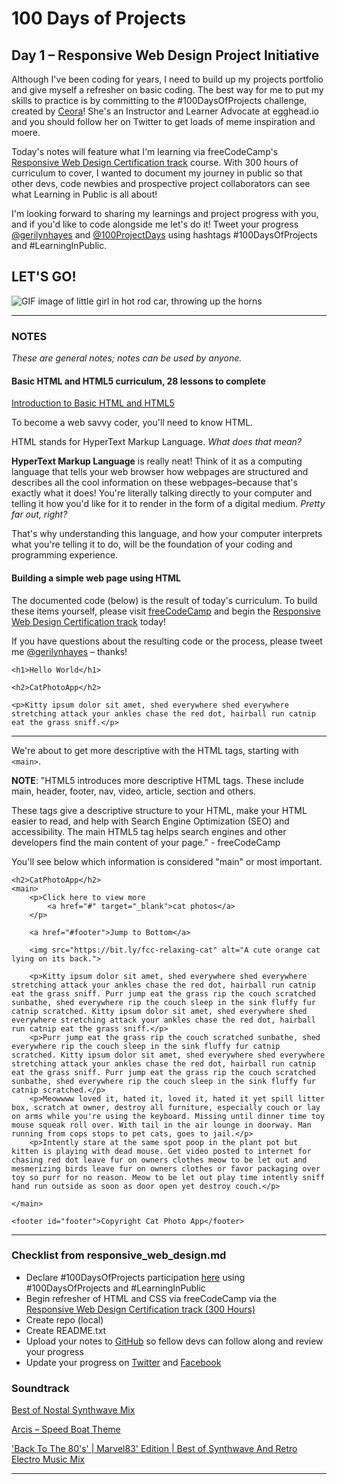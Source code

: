 # 100 Days of Projects

## Day 1 – Responsive Web Design Project Initiative

Although I've been coding for years, I need to build up my projects portfolio and give myself a refresher on basic coding. The best way for me to put my skills to practice is by committing to the #100DaysOfProjects challenge, created by [Ceora](https://twitter.com/ceeoreo_)! She's an Instructor and Learner Advocate at egghead.io and you should follow her on Twitter to get loads of meme inspiration and moere.

Today's notes will feature what I'm learning via freeCodeCamp's [Responsive Web Design Certification track](https://www.freecodecamp.org/learn/) course. With 300 hours of curriculum to cover, I wanted to document my journey in public so that other devs, code newbies and prospective project collaborators can see what Learning in Public is all about!

I'm looking forward to sharing my learnings and project progress with you, and if you'd like to code alongside me let's do it! Tweet your progress [@gerilynhayes](https://twitter.com/gerilynmhayes) and [@100ProjectDays](https://twitter.com/100ProjectDays) using hashtags #100DaysOfProjects and #LearningInPublic.

## LET'S GO!

![GIF image of little girl in hot rod car, throwing up the horns](https://media1.tenor.com/images/c4bb79c6bc4bfb26c9bcbee106275881/tenor.gif?itemid=13336149)

---

### NOTES

*These are general notes; notes can be used by anyone.*

#### Basic HTML and HTML5 curriculum, 28 lessons to complete

[Introduction to Basic HTML and HTML5](https://www.freecodecamp.org/learn/responsive-web-design/basic-html-and-html5/)

To become a web savvy coder, you'll need to know HTML.

HTML stands for HyperText Markup Language. *What does that mean?*

**HyperText Markup Language** is really neat! Think of it as a computing language that tells your web browser how webpages are structured and describes all the cool information on these webpages–because that's exactly what it does! You're literally talking directly to your computer and telling it how you'd like for it to render in the form of a digital medium. *Pretty far out, right?*

That's why understanding this language, and how your computer interprets what you're telling it to do, will be the foundation of your coding and programming experience.

#### Building a simple web page using HTML

The documented code (below) is the result of today's curriculum. To build these items yourself, please visit [freeCodeCamp](https://www.freecodecamp.org/) and begin the [Responsive Web Design Certification track](https://www.freecodecamp.org/learn/) today!

If you have questions about the resulting code or the process, please tweet me [@gerilynhayes](https://twitter.com/gerilynmhayes) – thanks! 

```
<h1>Hello World</h1>

<h2>CatPhotoApp</h2>

<p>Kitty ipsum dolor sit amet, shed everywhere shed everywhere stretching attack your ankles chase the red dot, hairball run catnip eat the grass sniff.</p>
```
---

We're about to get more descriptive with the HTML tags, starting with `<main>`.

**NOTE**: "HTML5 introduces more descriptive HTML tags. These include main, header, footer, nav, video, article, section and others.

These tags give a descriptive structure to your HTML, make your HTML easier to read, and help with Search Engine Optimization (SEO) and accessibility. The main HTML5 tag helps search engines and other developers find the main content of your page." - freeCodeCamp

You'll see below which information is considered "main" or most important.

```
<h2>CatPhotoApp</h2>
<main>
    <p>Click here to view more
        <a href="#" target="_blank">cat photos</a>
    </p>
  
    <a href="#footer">Jump to Bottom</a>

    <img src="https://bit.ly/fcc-relaxing-cat" alt="A cute orange cat lying on its back.">

    <p>Kitty ipsum dolor sit amet, shed everywhere shed everywhere stretching attack your ankles chase the red dot, hairball run catnip eat the grass sniff. Purr jump eat the grass rip the couch scratched sunbathe, shed everywhere rip the couch sleep in the sink fluffy fur catnip scratched. Kitty ipsum dolor sit amet, shed everywhere shed everywhere stretching attack your ankles chase the red dot, hairball run catnip eat the grass sniff.</p>
    <p>Purr jump eat the grass rip the couch scratched sunbathe, shed everywhere rip the couch sleep in the sink fluffy fur catnip scratched. Kitty ipsum dolor sit amet, shed everywhere shed everywhere stretching attack your ankles chase the red dot, hairball run catnip eat the grass sniff. Purr jump eat the grass rip the couch scratched sunbathe, shed everywhere rip the couch sleep in the sink fluffy fur catnip scratched.</p>
    <p>Meowwww loved it, hated it, loved it, hated it yet spill litter box, scratch at owner, destroy all furniture, especially couch or lay on arms while you're using the keyboard. Missing until dinner time toy mouse squeak roll over. With tail in the air lounge in doorway. Man running from cops stops to pet cats, goes to jail.</p>
    <p>Intently stare at the same spot poop in the plant pot but kitten is playing with dead mouse. Get video posted to internet for chasing red dot leave fur on owners clothes meow to be let out and mesmerizing birds leave fur on owners clothes or favor packaging over toy so purr for no reason. Meow to be let out play time intently sniff hand run outside as soon as door open yet destroy couch.</p>

</main>

<footer id="footer">Copyright Cat Photo App</footer>

```


---

### Checklist from responsive_web_design.md

- Declare #100DaysOfProjects participation [here](https://twitter.com/gerilynmhayes/status/1300536475650584583) using #100DaysOfProjects and #LearningInPublic
- Begin refresher of HTML and CSS via freeCodeCamp via the [Responsive Web Design Certification track (300 Hours)](https://www.freecodecamp.org/learn/)
- Create repo (local)
- Create README.txt
- Upload your notes to [GitHub](https://github.com/gerilynmhayes) so fellow devs can follow along and review your progress
- Update your progress on [Twitter](https://twitter.com/gerilynmhayes/) and [Facebook](https://www.facebook.com/thecodingcopywriter)

### Soundtrack

[Best of Nostal Synthwave Mix](https://youtu.be/5E4uPA2wwjY)

[Arcis – Speed Boat Theme](https://youtu.be/G8PVTiknvs4)

['Back To The 80's' | Marvel83' Edition | Best of Synthwave And Retro Electro Music Mix](https://youtu.be/0QKQlf8r7ls)

---